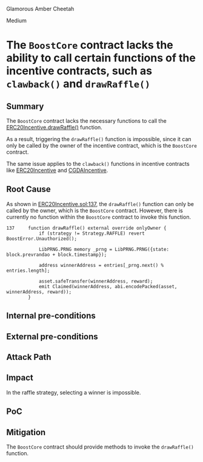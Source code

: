 Glamorous Amber Cheetah

Medium

# The `BoostCore` contract lacks the ability to call certain functions of the incentive contracts, such as `clawback()` and `drawRaffle()`

## Summary

The `BoostCore` contract lacks the necessary functions to call the [ERC20Incentive.drawRaffle()](https://github.com/sherlock-audit/2024-06-boost-aa-wallet-davies0212/blob/main/boost-protocol/packages/evm/contracts/incentives/ERC20Incentive.sol#L137) function.

As a result, triggering the `drawRaffle()` function is impossible, since it can only be called by the owner of the incentive contract, which is the `BoostCore` contract.

The same issue applies to the `clawback()` functions in incentive contracts like [ERC20Incentive](https://github.com/sherlock-audit/2024-06-boost-aa-wallet-davies0212/blob/main/boost-protocol/packages/evm/contracts/incentives/ERC20Incentive.sol#L98) and [CGDAIncentive](https://github.com/sherlock-audit/2024-06-boost-aa-wallet-davies0212/blob/main/boost-protocol/packages/evm/contracts/incentives/CGDAIncentive.sol#L103).

## Root Cause

As shown in [ERC20Incentive.sol:137](https://github.com/sherlock-audit/2024-06-boost-aa-wallet-davies0212/blob/main/boost-protocol/packages/evm/contracts/incentives/ERC20Incentive.sol#L137), the `drawRaffle()` function can only be called by the owner, which is the `BoostCore` contract. However, there is currently no function within the `BoostCore` contract to invoke this function.

```solidity
137     function drawRaffle() external override onlyOwner {
            if (strategy != Strategy.RAFFLE) revert BoostError.Unauthorized();

            LibPRNG.PRNG memory _prng = LibPRNG.PRNG({state: block.prevrandao + block.timestamp});

            address winnerAddress = entries[_prng.next() % entries.length];

            asset.safeTransfer(winnerAddress, reward);
            emit Claimed(winnerAddress, abi.encodePacked(asset, winnerAddress, reward));
        }
```

## Internal pre-conditions

## External pre-conditions

## Attack Path

## Impact

In the raffle strategy, selecting a winner is impossible.

## PoC

## Mitigation

The `BoostCore` contract should provide methods to invoke the `drawRaffle()` function.